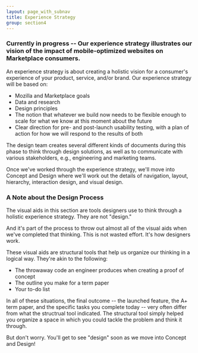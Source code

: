 ```yaml
---
layout: page_with_subnav
title: Experience Strategy
group: section4
---
```


### Currently in progress -- Our experience strategy illustrates our vision of the impact of mobile-optimized websites on Marketplace consumers. 

An experience strategy is about creating a holistic vision for a consumer's experience of your product, service, and/or brand. Our experience strategy will be based on:

* Mozilla and Marketplace goals
* Data and research
* Design principles
* The notion that whatever we build now needs to be flexible enough to scale for what we know at this moment about the future
* Clear direction for pre- and post-launch usability testing, with a plan of action for how we will respond to the results of both 

The design team creates several different kinds of documents during this phase to think through design solutions, as well as to communicate with various stakeholders, e.g., engineering and marketing teams. 

Once we've worked through the experience strategy, we'll move into Concept and Design where we'll work out the details of navigation, layout, hierarchy, interaction design, and visual design.<a name="designprocess"></a>

### A Note about the Design Process

The visual aids in this section are tools designers use to think through a holistic experience strategy. They are not "design." 

And it's part of the process to throw out almost all of the visual aids when we've completed that thinking. This is not wasted effort. It's how designers work. 

These visual aids are structural tools that help us organize our thinking in a logical way. They're akin to the following: 

* The throwaway code an engineer produces when creating a proof of concept
* The outline you make for a term paper
* Your to-do list

In all of these situations, the final outcome -- the launched feature, the A+ term paper, and the specific tasks you complete today -- very often differ from what the structrual tool indicated. The structural tool simply helped you organize a space in which you could tackle the problem and think it through.

But don't worry. You'll get to see "design" soon as we move into Concept and Design!
&nbsp;
<br/>
&nbsp;
&nbsp;
<br/>
&nbsp;



